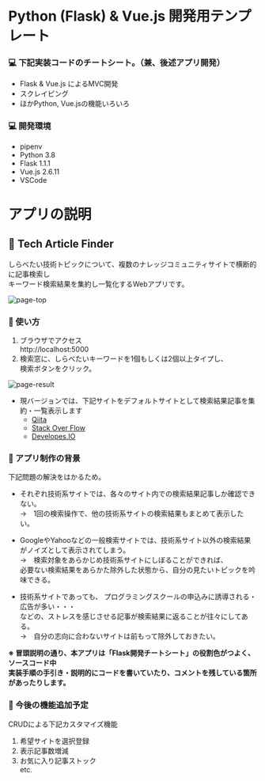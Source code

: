 # Python (Flask) & Vue.js 開発用テンプレート

### 💻 下記実装コードのチートシート。（兼、後述アプリ開発）
- Flask & Vue.js によるMVC開発
- スクレイピング
- ほかPython, Vue.jsの機能いろいろ

### 💻 開発環境
- pipenv
- Python 3.8
- Flask 1.1.1
- Vue.js 2.6.11
- VSCode


# アプリの説明

## __🔎 Tech Article Finder__

しらべたい技術トピックについて、複数のナレッジコミュニティサイトで横断的に記事検索し  
キーワード検索結果を集約し一覧化するWebアプリです。

![page-top](https://user-images.githubusercontent.com/33124627/74283399-240ba500-4d65-11ea-83eb-bf79a537fb83.png)


### 🔎 使い方

1. ブラウザでアクセス  
  http://localhost:5000
1. 検索窓に、しらべたいキーワードを1個もしくは2個以上タイプし、  
  検索ボタンをクリック。

![page-result](https://user-images.githubusercontent.com/33124627/74283240-e7d84480-4d64-11ea-82a3-288eab1e26db.png)

  - 現バージョンでは、下記サイトをデフォルトサイトとして検索結果記事を集約・一覧表示します
    - [Qiita](https://qiita.com/)
    - [Stack Over Flow](https://stackoverflow.com/)
    - [Developes.IO](https://dev.classmethod.jp/)

### 🔎 アプリ制作の背景

下記問題の解決をはかるため。

- それぞれ技術系サイトでは、各々のサイト内での検索結果記事しか確認できない。  
  →　1回の検索操作で、他の技術系サイトの検索結果もまとめて表示したい。

- GoogleやYahooなどの一般検索サイトでは、技術系サイト以外の検索結果がノイズとして表示されてしまう。  
  →　検索対象をあらかじめ技術系サイトにしぼることができれば、  
  必要ない検索結果をあらかた除外した状態から、自分の見たいトピックを吟味できる。

- 技術系サイトであっても、
  プログラミングスクールの申込みに誘導される・広告が多い・・・  
  などの、ストレスを感じさせる記事が検索結果に返ることが往々にしてある。  
  →　自分の志向に合わないサイトは前もって除外しておきたい。


__※ 冒頭説明の通り、本アプリは「Flask開発チートシート」の役割色がつよく、ソースコード中  
実装手順の手引き・説明的にコードを書いていたり、コメントを残している箇所があったりします。__


### 🔎 今後の機能追加予定

  CRUDによる下記カスタマイズ機能
  1. 希望サイトを選択登録
  1. 表示記事数増減
  1. お気に入り記事ストック  
  etc.

